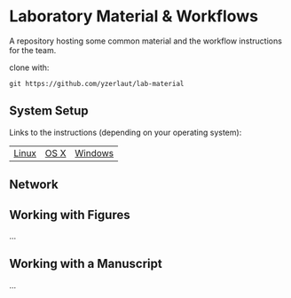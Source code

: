 # Laboratory Material & Workflows

A repository hosting some common material and the workflow instructions for the team.

clone with:
```
git https://github.com/yzerlaut/lab-material
```

## System Setup

Links to the instructions (depending on your operating system):

|     |     |     |
| --- | --- | --- |
| [Linux](./Setup/Linux.md) | [OS X](./Setup/OSX.md) | [Windows](./Setup/Windows.md) |

## Network

## Working with Figures

...

## Working with a Manuscript

...


